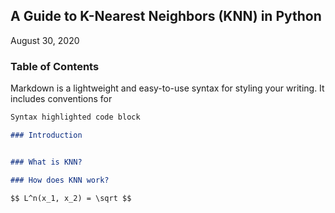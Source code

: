 ## A Guide to K-Nearest Neighbors (KNN) in Python
August 30, 2020

### Table of Contents

Markdown is a lightweight and easy-to-use syntax for styling your writing. It includes conventions for

```markdown
Syntax highlighted code block

### Introduction


### What is KNN?

### How does KNN work?

$$ L^n(x_1, x_2) = \sqrt $$
